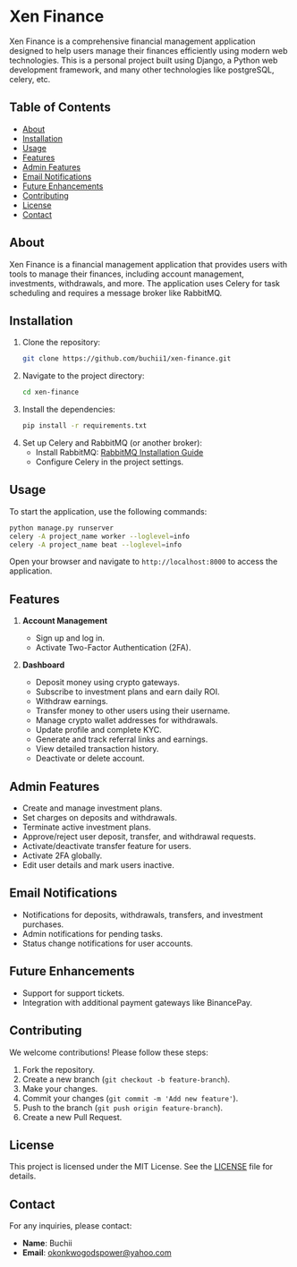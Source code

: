 # Xen Finance

Xen Finance is a comprehensive financial management application designed to help users manage their finances efficiently using modern web technologies. This is a personal project built using Django, a Python web development framework, and many other technologies like postgreSQL, celery, etc.

## Table of Contents
- [About](#about)
- [Installation](#installation)
- [Usage](#usage)
- [Features](#features)
- [Admin Features](#admin-features)
- [Email Notifications](#email-notifications)
- [Future Enhancements](#future-enhancements)
- [Contributing](#contributing)
- [License](#license)
- [Contact](#contact)

## About

Xen Finance is a financial management application that provides users with tools to manage their finances, including account management, investments, withdrawals, and more. The application uses Celery for task scheduling and requires a message broker like RabbitMQ.

## Installation

1. Clone the repository:
   ```bash
   git clone https://github.com/buchii1/xen-finance.git
   ```
2. Navigate to the project directory:
   ```bash
   cd xen-finance
   ```
3. Install the dependencies:
   ```bash
   pip install -r requirements.txt
   ```
4. Set up Celery and RabbitMQ (or another broker):
   - Install RabbitMQ: [RabbitMQ Installation Guide](https://www.rabbitmq.com/download.html)
   - Configure Celery in the project settings.

## Usage

To start the application, use the following commands:
```bash
python manage.py runserver
celery -A project_name worker --loglevel=info
celery -A project_name beat --loglevel=info
```

Open your browser and navigate to `http://localhost:8000` to access the application.

## Features

1. **Account Management**
   - Sign up and log in.
   - Activate Two-Factor Authentication (2FA).
   
2. **Dashboard**
   - Deposit money using crypto gateways.
   - Subscribe to investment plans and earn daily ROI.
   - Withdraw earnings.
   - Transfer money to other users using their username.
   - Manage crypto wallet addresses for withdrawals.
   - Update profile and complete KYC.
   - Generate and track referral links and earnings.
   - View detailed transaction history.
   - Deactivate or delete account.

## Admin Features

- Create and manage investment plans.
- Set charges on deposits and withdrawals.
- Terminate active investment plans.
- Approve/reject user deposit, transfer, and withdrawal requests.
- Activate/deactivate transfer feature for users.
- Activate 2FA globally.
- Edit user details and mark users inactive.

## Email Notifications

- Notifications for deposits, withdrawals, transfers, and investment purchases.
- Admin notifications for pending tasks.
- Status change notifications for user accounts.

## Future Enhancements

- Support for support tickets.
- Integration with additional payment gateways like BinancePay.

## Contributing

We welcome contributions! Please follow these steps:

1. Fork the repository.
2. Create a new branch (`git checkout -b feature-branch`).
3. Make your changes.
4. Commit your changes (`git commit -m 'Add new feature'`).
5. Push to the branch (`git push origin feature-branch`).
6. Create a new Pull Request.

## License

This project is licensed under the MIT License. See the [LICENSE](LICENSE) file for details.

## Contact

For any inquiries, please contact:
- **Name**: Buchii
- **Email**: [okonkwogodspower@yahoo.com](mailto:okonkwogodspower@yahoo.com)
